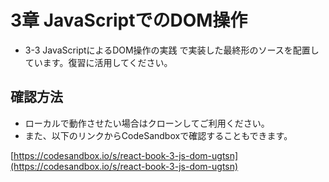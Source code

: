 # 3章 JavaScriptでのDOM操作

- 3-3 JavaScriptによるDOM操作の実践 で実装した最終形のソースを配置しています。復習に活用してください。

## 確認方法

- ローカルで動作させたい場合はクローンしてご利用ください。
- また、以下のリンクからCodeSandboxで確認することもできます。

[https://codesandbox.io/s/react-book-3-js-dom-ugtsn](https://codesandbox.io/s/react-book-3-js-dom-ugtsn)
